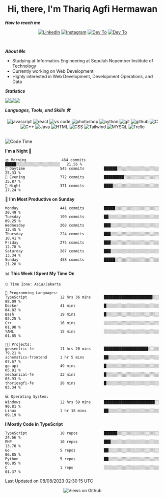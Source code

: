 <div align="center">
  <h1>Hi, there, I'm Thariq Agfi Hermawan</h1>
</div>


***How to reach me***
<p align='center'>
   <a href="https://www.linkedin.com/in/thariqagfihermawan" target="_blank"><img src="https://img.shields.io/badge/LinkedIn-0077B5?style=for-the-badge&logo=linkedin&logoColor=white" alt="LinkedIn"></a>
   <a href="https://www.instagram.com/thoriqagfi" target="_blank"><img src="https://img.shields.io/badge/Instagram-E4405F?style=for-the-badge&logo=instagram&logoColor=white" alt="Instagram"></a>
   <a href="https://medium.com/@thoriq.aghfi60" target="_blank"><img src="https://img.shields.io/badge/Medium-12100E?style=for-the-badge&logo=medium&logoColor=white" alt="Dev To"></a>
   <a href="https://linktr.ee/thoriqagfi" target="_blank"><img src="https://img.shields.io/badge/linktree-1de9b6?style=for-the-badge&logo=linktree&logoColor=white" alt="Dev To"></a>
</p>

<br>

***About Me***
- Studying at Informatics Engineering at Sepuluh Nopember Institute of Technology
- Currently working on Web Development
- Highly interested in Web Development, Development Operations, and Data

***Statistics***

<!-- [![GitHub Streak](http://github-readme-streak-stats.herokuapp.com?user=thoriqagfi&theme=dark)](https://git.io/streak-stats) -->

<div align="center">
  <div style="display: flex;">
    <img src="http://github-readme-streak-stats.herokuapp.com?user=thoriqagfi&theme=chartreuse-dark"/>
    <img src="https://github-readme-stats.vercel.app/api/top-langs/?username=thoriqagfi&layout=compact&&theme=chartreuse-dark&langs_count=8)](https://github.com/thoriqagfi"/>
    <img src="https://github-readme-stats.vercel.app/api?username=thoriqagfi&show_icons=true&theme=chartreuse-dark"/>
  </div>
</div>

<!-- [![Top Langs](https://github-readme-stats.vercel.app/api/top-langs/?username=thoriqagfi&layout=compact&&theme=chartreuse-dark&langs_count=8)](https://github.com/thoriqagfi)
< ![Agfi's GitHub stats](https://github-readme-stats.vercel.app/api?username=thoriqagfi&show_icons=true&theme=chartreuse-dark) -->

***Languages, Tools, and Skills 🛠***

  <div align="center">
    <img src="https://img.shields.io/badge/JavaScript-F7DF1E?style=for-the-badge&logo=javascript&logoColor=black" alt="javascript" />
    <img src="https://img.shields.io/badge/React-61DAFB?style=for-the-badge&logo=react&logoColor=black" alt="react" />
    <img src="https://img.shields.io/badge/vs%20code-007ACC?style=for-the-badge&logo=visual%20studio%20code&logoColor=white" alt="vs code" />
    <img src="https://img.shields.io/badge/adobe%20photoshop-31A8FF?style=for-the-badge&logo=adobe%20photoshop&logoColor=white" alt="photoshop" />
    <img src="https://img.shields.io/badge/python-3776AB?style=for-the-badge&logo=python&logoColor=white" alt="python" />
    <img src="https://img.shields.io/badge/Git-F05032?style=for-the-badge&logo=git&logoColor=white" alt="git" />
    <img src="https://img.shields.io/badge/GitHub-100000?style=for-the-badge&logo=github&logoColor=white" alt="github" />
    <img src="https://img.shields.io/badge/c-%2300599C.svg?style=for-the-badge&logo=c&logoColor=white" alt="C" />
    <img src="https://img.shields.io/badge/c++-%2300599C.svg?style=for-the-badge&logo=c%2B%2B&logoColor=white" alt="C++" />
    <img src="https://img.shields.io/badge/Java-ED8B00?style=for-the-badge&logo=java&logoColor=white" alt="Java"/>
    <img src="https://img.shields.io/badge/HTML5-E34F26?style=for-the-badge&logo=html5&logoColor=white" alt="HTML" />
    <img src="https://img.shields.io/badge/CSS-239120?&style=for-the-badge&logo=css3&logoColor=white" alt ="CSS" />
    <img src="https://img.shields.io/badge/tailwindcss-%2338B2AC.svg?style=for-the-badge&logo=tailwind-css&logoColor=white" alt="Tailwind" />
    <img src="https://img.shields.io/badge/MySQL-00000F?style=for-the-badge&logo=mysql&logoColor=white" alt="MYSQL" />
    <img src="https://img.shields.io/badge/Trello-%23026AA7.svg?style=for-the-badge&logo=Trello&logoColor=white" alt="Trello" />
  </div><br>

<!--START_SECTION:waka-->
![Code Time](http://img.shields.io/badge/Code%20Time-609%20hrs%2027%20mins-blue)

**I'm a Night 🦉** 

```text
🌞 Morning                464 commits         █████░░░░░░░░░░░░░░░░░░░░   21.56 % 
🌆 Daytime                545 commits         ██████░░░░░░░░░░░░░░░░░░░   25.33 % 
🌃 Evening                772 commits         █████████░░░░░░░░░░░░░░░░   35.87 % 
🌙 Night                  371 commits         ████░░░░░░░░░░░░░░░░░░░░░   17.24 % 
```
📅 **I'm Most Productive on Sunday** 

```text
Monday                   441 commits         █████░░░░░░░░░░░░░░░░░░░░   20.49 % 
Tuesday                  199 commits         ██░░░░░░░░░░░░░░░░░░░░░░░   09.25 % 
Wednesday                268 commits         ███░░░░░░░░░░░░░░░░░░░░░░   12.45 % 
Thursday                 224 commits         ███░░░░░░░░░░░░░░░░░░░░░░   10.41 % 
Friday                   275 commits         ███░░░░░░░░░░░░░░░░░░░░░░   12.78 % 
Saturday                 287 commits         ███░░░░░░░░░░░░░░░░░░░░░░   13.34 % 
Sunday                   458 commits         █████░░░░░░░░░░░░░░░░░░░░   21.28 % 
```


📊 **This Week I Spent My Time On** 

```text
🕑︎ Time Zone: Asia/Jakarta

💬 Programming Languages: 
TypeScript               12 hrs 36 mins      ██████████████████████░░░   88.09 % 
Docker                   41 mins             █░░░░░░░░░░░░░░░░░░░░░░░░   04.82 % 
Bash                     19 mins             █░░░░░░░░░░░░░░░░░░░░░░░░   02.25 % 
C++                      16 mins             ░░░░░░░░░░░░░░░░░░░░░░░░░   01.90 % 
YAML                     15 mins             ░░░░░░░░░░░░░░░░░░░░░░░░░   01.85 % 

🐱‍💻 Projects: 
geosentric-fe            11 hrs 20 mins      ████████████████████░░░░░   79.21 % 
schematics-frontend      1 hr 5 mins         ██░░░░░░░░░░░░░░░░░░░░░░░   07.67 % 
go-api                   49 mins             █░░░░░░░░░░░░░░░░░░░░░░░░   05.81 % 
mechanical-fe            33 mins             █░░░░░░░░░░░░░░░░░░░░░░░░   03.93 % 
thoriqagfi-fe            28 mins             █░░░░░░░░░░░░░░░░░░░░░░░░   03.34 % 

💻 Operating System: 
Windows                  12 hrs 59 mins      ███████████████████████░░   90.81 % 
Linux                    1 hr 18 mins        ██░░░░░░░░░░░░░░░░░░░░░░░   09.19 % 
```

**I Mostly Code in TypeScript** 

```text
TypeScript               18 repos            ██████░░░░░░░░░░░░░░░░░░░   24.66 % 
PHP                      10 repos            ███░░░░░░░░░░░░░░░░░░░░░░   13.70 % 
Go                       5 repos             ██░░░░░░░░░░░░░░░░░░░░░░░   06.85 % 
Python                   5 repos             ██░░░░░░░░░░░░░░░░░░░░░░░   06.85 % 
C                        1 repo              ░░░░░░░░░░░░░░░░░░░░░░░░░   01.37 % 
```




 Last Updated on 08/08/2023 02:30:15 UTC
<!--END_SECTION:waka-->

<div align="center">
<img src="https://komarev.com/ghpvc/?username=thoriqagfi&color=blue" alt="Views on Github" />
</div>